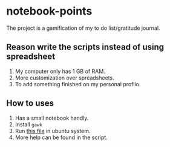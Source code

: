 # notebook-points
The project is a gamification of my to do list/gratitude journal.

## Reason write the scripts instead of using spreadsheet

1. My computer only has 1 GB of RAM.
2. More customization over spreadsheets.
3. To add something finished on my personal profilo.

## How to uses

1. Has a small notebook handly.
2. Install `gawk`
3. Run [this file](notebook) in ubuntu system.
4. More help can be found in the script.

